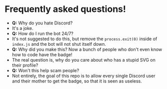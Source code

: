 # Frequently asked questions!

- **Q:** Why do you hate Discord?
- It's a joke.
- **Q:** How do I run the bot 24/7?
- It's not suggested to do this, but remove the `process.exit(0)` inside of `index.js` and the bot will not shut itself down.
- **Q:** Why did you make this? Now a bunch of people who don't even know how to code have the badge!
- The real question is, why do you care about who has a stupid SVG on their profile?
- **Q:** Won't this help scam people?
- Not entirely, the goal of this repo is to allow every single Discord user and their mother to get the badge, so that it is seen as useless.
